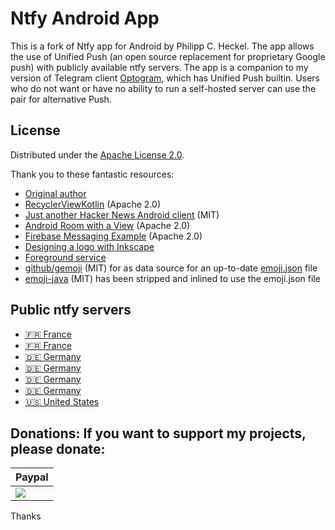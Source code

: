 # Ntfy Android App
This is a fork of Ntfy app for Android by Philipp C. Heckel. The app allows the use of Unified Push (an open source replacement for proprietary Google push) with publicly available ntfy servers. The app is a companion to my version of Telegram client [Optogram](https://github.com/optimumpr/optogram), which has Unified Push builtin. Users who do not want or have no ability to run a self-hosted server can use the pair for alternative Push.

## License
Distributed under the [Apache License 2.0](LICENSE).

Thank you to these fantastic resources:
* [Original author](https://github.com/binwiederhier/ntfy-android)
* [RecyclerViewKotlin](https://github.com/android/views-widgets-samples/tree/main/RecyclerViewKotlin) (Apache 2.0)
* [Just another Hacker News Android client](https://github.com/manoamaro/another-hacker-news-client) (MIT)
* [Android Room with a View](https://github.com/googlecodelabs/android-room-with-a-view/tree/kotlin) (Apache 2.0)
* [Firebase Messaging Example](https://github.com/firebase/quickstart-android/blob/7147f60451b3eeaaa05fc31208ffb67e2df73c3c/messaging/app/src/main/java/com/google/firebase/quickstart/fcm/kotlin/MyFirebaseMessagingService.kt) (Apache 2.0)
* [Designing a logo with Inkscape](https://www.youtube.com/watch?v=r2Kv61cd2P4)
* [Foreground service](https://robertohuertas.com/2019/06/29/android_foreground_services/)
* [github/gemoji](https://github.com/github/gemoji) (MIT) for as data source for an up-to-date [emoji.json](https://raw.githubusercontent.com/github/gemoji/master/db/emoji.json) file
* [emoji-java](https://github.com/vdurmont/emoji-java) (MIT) has been stripped and inlined to use the emoji.json file

## Public ntfy servers
* [🇫🇷 France](https://ntfy.tedomum.net/)
* [🇫🇷 France](https://ntfy.hostux.net/)
* [🇩🇪 Germany](https://ntfy.adminforge.de/)
* [🇩🇪 Germany](https://ntfy.mzte.de/)
* [🇩🇪 Germany](https://ntfy.envs.net/)
* [🇩🇪 Germany](https://ntfy.fossman.de/)
* [🇺🇸 United States](https://ntfy.schildi.chat/)

## Donations: If you want to support my projects, please donate:

| Paypal |
| ------ |
| [![](https://www.paypalobjects.com/en_US/i/btn/btn_donateCC_LG.gif)](https://www.paypal.com/cgi-bin/webscr?cmd=_s-xclick&hosted_button_id=U5ZD3BPPXNW7S) |  <center> 

Thanks
